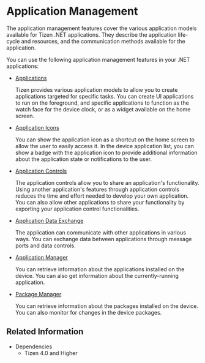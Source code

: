 Application Management
======================


The application management features cover the various application models available for Tizen .NET applications. They describe the application life-cycle and resources, and the communication methods available for the application.

You can use the following application management features in your .NET applications:

-   [Applications](applications.md)

    Tizen provides various application models to allow you to create applications targeted for specific tasks. You can create UI applications to run on the foreground, and specific applications to function as the watch face for the device clock, or as a widget available on the home screen.

- [Application Icons](app-icons.md)

    You can show the application icon as a shortcut on the home screen to allow the user to easily access it. In the device application list, you can show a badge with the application icon to provide additional information about the application state or notifications to the user.

- [Application Controls](app-controls.md)

    The application controls allow you to share an application's functionality. Using another application's features through application controls reduces the time and effort needed to develop your own application. You can also allow other applications to share your functionality by exporting your application control functionalities.

- [Application Data Exchange](app-communication.md)

    The application can communicate with other applications in various ways. You can exchange data between applications through message ports and data controls.

- [Application Manager](app-manager.md)

    You can retrieve information about the applications installed on the device. You can also get information about the currently-running application.

- [Package Manager](package-manager.md)

    You can retrieve information about the packages installed on the device. You can also monitor for changes in the device packages.


## Related Information
  * Dependencies
    -   Tizen 4.0 and Higher
